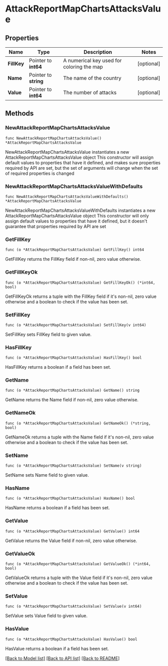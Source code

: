# AttackReportMapChartsAttacksValue

## Properties

Name | Type | Description | Notes
------------ | ------------- | ------------- | -------------
**FillKey** | Pointer to **int64** | A numerical key used for coloring the map | [optional] 
**Name** | Pointer to **string** | The name of the country | [optional] 
**Value** | Pointer to **int64** | The number of attacks | [optional] 

## Methods

### NewAttackReportMapChartsAttacksValue

`func NewAttackReportMapChartsAttacksValue() *AttackReportMapChartsAttacksValue`

NewAttackReportMapChartsAttacksValue instantiates a new AttackReportMapChartsAttacksValue object
This constructor will assign default values to properties that have it defined,
and makes sure properties required by API are set, but the set of arguments
will change when the set of required properties is changed

### NewAttackReportMapChartsAttacksValueWithDefaults

`func NewAttackReportMapChartsAttacksValueWithDefaults() *AttackReportMapChartsAttacksValue`

NewAttackReportMapChartsAttacksValueWithDefaults instantiates a new AttackReportMapChartsAttacksValue object
This constructor will only assign default values to properties that have it defined,
but it doesn't guarantee that properties required by API are set

### GetFillKey

`func (o *AttackReportMapChartsAttacksValue) GetFillKey() int64`

GetFillKey returns the FillKey field if non-nil, zero value otherwise.

### GetFillKeyOk

`func (o *AttackReportMapChartsAttacksValue) GetFillKeyOk() (*int64, bool)`

GetFillKeyOk returns a tuple with the FillKey field if it's non-nil, zero value otherwise
and a boolean to check if the value has been set.

### SetFillKey

`func (o *AttackReportMapChartsAttacksValue) SetFillKey(v int64)`

SetFillKey sets FillKey field to given value.

### HasFillKey

`func (o *AttackReportMapChartsAttacksValue) HasFillKey() bool`

HasFillKey returns a boolean if a field has been set.

### GetName

`func (o *AttackReportMapChartsAttacksValue) GetName() string`

GetName returns the Name field if non-nil, zero value otherwise.

### GetNameOk

`func (o *AttackReportMapChartsAttacksValue) GetNameOk() (*string, bool)`

GetNameOk returns a tuple with the Name field if it's non-nil, zero value otherwise
and a boolean to check if the value has been set.

### SetName

`func (o *AttackReportMapChartsAttacksValue) SetName(v string)`

SetName sets Name field to given value.

### HasName

`func (o *AttackReportMapChartsAttacksValue) HasName() bool`

HasName returns a boolean if a field has been set.

### GetValue

`func (o *AttackReportMapChartsAttacksValue) GetValue() int64`

GetValue returns the Value field if non-nil, zero value otherwise.

### GetValueOk

`func (o *AttackReportMapChartsAttacksValue) GetValueOk() (*int64, bool)`

GetValueOk returns a tuple with the Value field if it's non-nil, zero value otherwise
and a boolean to check if the value has been set.

### SetValue

`func (o *AttackReportMapChartsAttacksValue) SetValue(v int64)`

SetValue sets Value field to given value.

### HasValue

`func (o *AttackReportMapChartsAttacksValue) HasValue() bool`

HasValue returns a boolean if a field has been set.


[[Back to Model list]](HOW-TO.md#documentation-for-models) [[Back to API list]](HOW-TO.md#documentation-for-api-endpoints) [[Back to README]](HOW-TO.md)



